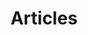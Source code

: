 ---
title: "Articles"
url: "/articles/"
ShowAllPagesInArchive: true
layout: single
#ShowReadingTime: false
#ShowShareButtons: false
---